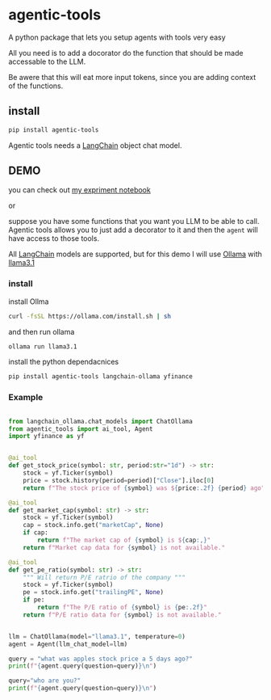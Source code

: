 # agentic-tools
A python package that lets you setup agents with tools very easy 


All you need is to add a docorator do the function that should be made accessable to the LLM. 

Be awere that this will eat more input tokens, since you are adding context of the functions.

## install 

```bash 
pip install agentic-tools 
```

Agentic tools needs a [LangChain](https://python.langchain.com/docs/integrations/chat/) object chat model.


## DEMO 

you can check out [my expriment notebook](https://github.com/AxelGard/agentic-tools/blob/master/expr.ipynb)

or

suppose you have some functions that you want you LLM to be able to call. 
Agentic tools allows you to just add a decorator to it and then the `agent` will have access to those tools. 

All [LangChain](https://python.langchain.com/docs/integrations/chat/) models are supported, but for this demo I will use [Ollama](https://ollama.com/) with [llama3.1](https://ollama.com/library/llama3.1)

### install 

install Ollma 

```bash 
curl -fsSL https://ollama.com/install.sh | sh
```
and then run ollama  
```bash 
ollama run llama3.1
```

install the python dependacnices

```bash 
pip install agentic-tools langchain-ollama yfinance
```

### Example 

```python

from langchain_ollama.chat_models import ChatOllama
from agentic_tools import ai_tool, Agent
import yfinance as yf


@ai_tool
def get_stock_price(symbol: str, period:str="1d") -> str:
    stock = yf.Ticker(symbol)
    price = stock.history(period=period)["Close"].iloc[0]
    return f"The stock price of {symbol} was ${price:.2f} {period} ago"

@ai_tool
def get_market_cap(symbol: str) -> str:
    stock = yf.Ticker(symbol)
    cap = stock.info.get("marketCap", None)
    if cap:
        return f"The market cap of {symbol} is ${cap:,}"
    return f"Market cap data for {symbol} is not available."

@ai_tool
def get_pe_ratio(symbol: str) -> str:
    """ Will return P/E ratrio of the company """
    stock = yf.Ticker(symbol)
    pe = stock.info.get("trailingPE", None)
    if pe:
        return f"The P/E ratio of {symbol} is {pe:.2f}"
    return f"P/E ratio data for {symbol} is not available."


llm = ChatOllama(model="llama3.1", temperature=0)
agent = Agent(llm_chat_model=llm)

query = "what was apples stock price a 5 days ago?"
print(f"{agent.query(question=query)}\n")

query="who are you?"
print(f"{agent.query(question=query)}\n")

```